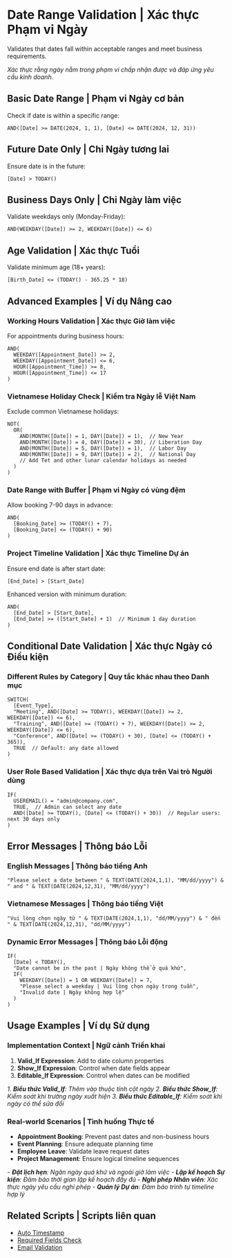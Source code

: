 # Date Range Validation | Xác thực Phạm vi Ngày

Validates that dates fall within acceptable ranges and meet business requirements.

*Xác thực rằng ngày nằm trong phạm vi chấp nhận được và đáp ứng yêu cầu kinh doanh.*

## Basic Date Range | Phạm vi Ngày cơ bản

Check if date is within a specific range:

```appsheet
AND([Date] >= DATE(2024, 1, 1), [Date] <= DATE(2024, 12, 31))
```

## Future Date Only | Chỉ Ngày tương lai

Ensure date is in the future:

```appsheet
[Date] > TODAY()
```

## Business Days Only | Chỉ Ngày làm việc

Validate weekdays only (Monday-Friday):

```appsheet
AND(WEEKDAY([Date]) >= 2, WEEKDAY([Date]) <= 6)
```

## Age Validation | Xác thực Tuổi

Validate minimum age (18+ years):

```appsheet
[Birth_Date] <= (TODAY() - 365.25 * 18)
```

## Advanced Examples | Ví dụ Nâng cao

### Working Hours Validation | Xác thực Giờ làm việc

For appointments during business hours:

```appsheet
AND(
  WEEKDAY([Appointment_Date]) >= 2,
  WEEKDAY([Appointment_Date]) <= 6,
  HOUR([Appointment_Time]) >= 8,
  HOUR([Appointment_Time]) <= 17
)
```

### Vietnamese Holiday Check | Kiểm tra Ngày lễ Việt Nam

Exclude common Vietnamese holidays:

```appsheet
NOT(
  OR(
    AND(MONTH([Date]) = 1, DAY([Date]) = 1),  // New Year
    AND(MONTH([Date]) = 4, DAY([Date]) = 30), // Liberation Day
    AND(MONTH([Date]) = 5, DAY([Date]) = 1),  // Labor Day
    AND(MONTH([Date]) = 9, DAY([Date]) = 2),  // National Day
    // Add Tet and other lunar calendar holidays as needed
  )
)
```

### Date Range with Buffer | Phạm vi Ngày có vùng đệm

Allow booking 7-90 days in advance:

```appsheet
AND(
  [Booking_Date] >= (TODAY() + 7),
  [Booking_Date] <= (TODAY() + 90)
)
```

### Project Timeline Validation | Xác thực Timeline Dự án

Ensure end date is after start date:

```appsheet
[End_Date] > [Start_Date]
```

Enhanced version with minimum duration:

```appsheet
AND(
  [End_Date] > [Start_Date],
  [End_Date] >= ([Start_Date] + 1)  // Minimum 1 day duration
)
```

## Conditional Date Validation | Xác thực Ngày có Điều kiện

### Different Rules by Category | Quy tắc khác nhau theo Danh mục

```appsheet
SWITCH(
  [Event_Type],
  "Meeting", AND([Date] >= TODAY(), WEEKDAY([Date]) >= 2, WEEKDAY([Date]) <= 6),
  "Training", AND([Date] >= (TODAY() + 7), WEEKDAY([Date]) >= 2, WEEKDAY([Date]) <= 6),
  "Conference", AND([Date] >= (TODAY() + 30), [Date] <= (TODAY() + 365)),
  TRUE  // Default: any date allowed
)
```

### User Role Based Validation | Xác thực dựa trên Vai trò Người dùng

```appsheet
IF(
  USEREMAIL() = "admin@company.com",
  TRUE,  // Admin can select any date
  AND([Date] >= TODAY(), [Date] <= (TODAY() + 30))  // Regular users: next 30 days only
)
```

## Error Messages | Thông báo Lỗi

### English Messages | Thông báo tiếng Anh
```
"Please select a date between " & TEXT(DATE(2024,1,1), "MM/dd/yyyy") & " and " & TEXT(DATE(2024,12,31), "MM/dd/yyyy")
```

### Vietnamese Messages | Thông báo tiếng Việt
```
"Vui lòng chọn ngày từ " & TEXT(DATE(2024,1,1), "dd/MM/yyyy") & " đến " & TEXT(DATE(2024,12,31), "dd/MM/yyyy")
```

### Dynamic Error Messages | Thông báo Lỗi động

```appsheet
IF(
  [Date] < TODAY(),
  "Date cannot be in the past | Ngày không thể ở quá khứ",
  IF(
    WEEKDAY([Date]) = 1 OR WEEKDAY([Date]) = 7,
    "Please select a weekday | Vui lòng chọn ngày trong tuần",
    "Invalid date | Ngày không hợp lệ"
  )
)
```

## Usage Examples | Ví dụ Sử dụng

### Implementation Context | Ngữ cảnh Triển khai

1. **Valid_If Expression**: Add to date column properties
2. **Show_If Expression**: Control when date fields appear
3. **Editable_If Expression**: Control when dates can be modified

*1. **Biểu thức Valid_If**: Thêm vào thuộc tính cột ngày*
*2. **Biểu thức Show_If**: Kiểm soát khi trường ngày xuất hiện*
*3. **Biểu thức Editable_If**: Kiểm soát khi ngày có thể sửa đổi*

### Real-world Scenarios | Tình huống Thực tế

- **Appointment Booking**: Prevent past dates and non-business hours
- **Event Planning**: Ensure adequate planning time
- **Employee Leave**: Validate leave request dates
- **Project Management**: Ensure logical timeline sequences

*- **Đặt lịch hẹn**: Ngăn ngày quá khứ và ngoài giờ làm việc*
*- **Lập kế hoạch Sự kiện**: Đảm bảo thời gian lập kế hoạch đầy đủ*
*- **Nghỉ phép Nhân viên**: Xác thực ngày yêu cầu nghỉ phép*
*- **Quản lý Dự án**: Đảm bảo trình tự timeline hợp lý*

## Related Scripts | Scripts liên quan

- [Auto Timestamp](../automation/auto-timestamp.md)
- [Required Fields Check](./required-fields.md)
- [Email Validation](./email-validation.md)